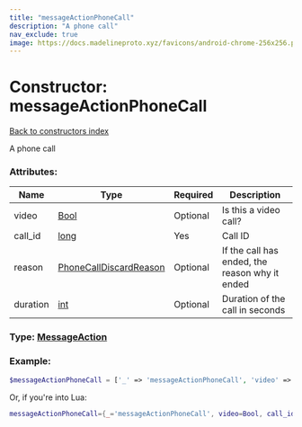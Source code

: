 ```yaml
---
title: "messageActionPhoneCall"
description: "A phone call"
nav_exclude: true
image: https://docs.madelineproto.xyz/favicons/android-chrome-256x256.png
---
```

# Constructor: messageActionPhoneCall  
[Back to constructors index](index.md)



A phone call

### Attributes:

| Name     |    Type       | Required | Description |
|----------|---------------|----------|-------------|
|video|[Bool](../types/Bool.md) | Optional|Is this a video call?|
|call\_id|[long](../types/long.md) | Yes|Call ID|
|reason|[PhoneCallDiscardReason](../types/PhoneCallDiscardReason.md) | Optional|If the call has ended, the reason why it ended|
|duration|[int](../types/int.md) | Optional|Duration of the call in seconds|



### Type: [MessageAction](../types/MessageAction.md)


### Example:

```php
$messageActionPhoneCall = ['_' => 'messageActionPhoneCall', 'video' => Bool, 'call_id' => long, 'reason' => PhoneCallDiscardReason, 'duration' => int];
```  


Or, if you're into Lua:

```lua
messageActionPhoneCall={_='messageActionPhoneCall', video=Bool, call_id=long, reason=PhoneCallDiscardReason, duration=int}

```


